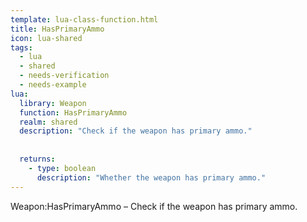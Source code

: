 ```yaml
---
template: lua-class-function.html
title: HasPrimaryAmmo
icon: lua-shared
tags:
  - lua
  - shared
  - needs-verification
  - needs-example
lua:
  library: Weapon
  function: HasPrimaryAmmo
  realm: shared
  description: "Check if the weapon has primary ammo."
  
  
  returns:
    - type: boolean
      description: "Whether the weapon has primary ammo."
---
```


<div class="lua__search__keywords">
Weapon:HasPrimaryAmmo &#x2013; Check if the weapon has primary ammo.
</div>
